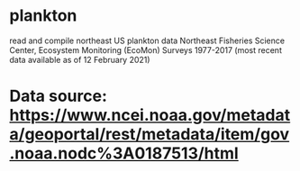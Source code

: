 # plankton
read and compile northeast US plankton data
Northeast Fisheries Science Center, Ecosystem Monitoring (EcoMon) Surveys
1977-2017 (most recent data available as of 12 February 2021)
# Data source: https://www.ncei.noaa.gov/metadata/geoportal/rest/metadata/item/gov.noaa.nodc%3A0187513/html


